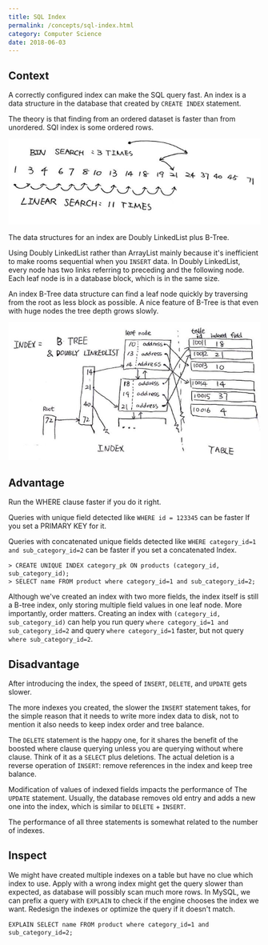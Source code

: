 ```yaml
---
title: SQL Index
permalink: /concepts/sql-index.html
category: Computer Science
date: 2018-06-03
---
```


## Context

A correctly configured index can make the SQL query fast. An index is a data structure in the database that created by `CREATE INDEX` statement. 

The theory is that finding from an ordered dataset is faster than from unordered. SQI index is some ordered rows.

![Ordered](/static/images/sql-index-ordered-is-fast.jpg)

The data structures for an index are Doubly LinkedList plus B-Tree. 

Using Doubly LinkedList rather than ArrayList mainly because it's inefficient to make rooms sequential when you `INSERT` data. In Doubly LinkedList, every node has two links referring to preceding and the following node.  Each leaf node is in a database block, which is in the same size.

An index B-Tree data structure can find a leaf node quickly by traversing from the root as less block as possible. A nice feature of B-Tree is that even with huge nodes the tree depth grows slowly.

![Ordered](/static/images/sql-index-data-structure.jpg)

## Advantage

Run the WHERE clause faster if you do it right.

Queries with unique field detected like `WHERE id = 123345` can be faster If you set a PRIMARY KEY for it. 

Queries with concatenated unique fields detected like `WHERE category_id=1 and sub_category_id=2` can be faster if you set a concatenated Index. 

```
> CREATE UNIQUE INDEX category_pk ON products (category_id, sub_category_id);
> SELECT name FROM product where category_id=1 and sub_category_id=2;
```

Although we've created an index with two more fields, the index itself is still a B-tree index, only storing multiple field values in one leaf node. More importantly, order matters. Creating an index with `(category_id, sub_category_id)` can help you run query `where category_id=1 and sub_category_id=2` and query `where category_id=1` faster, but not query `where sub_category_id=2`.

## Disadvantage

After introducing the index, the speed of `INSERT`, `DELETE`, and `UPDATE` gets slower.

The more indexes you created, the slower the `INSERT` statement takes, for the simple reason that it needs to write more index data to disk, not to mention it also needs to keep index order and tree balance.

The `DELETE` statement is the happy one, for it shares the benefit of the boosted where clause querying unless you are querying without where clause. Think of it as a `SELECT` plus deletions. The actual deletion is a reverse operation of `INSERT`: remove references in the index and keep tree balance.

Modification of values of indexed fields impacts the performance of The `UPDATE` statement. Usually, the database removes old entry and adds a new one into the index, which is similar to `DELETE` + `INSERT`.

The performance of all three statements is somewhat related to the number of indexes.

## Inspect

We might have created multiple indexes on a table but have no clue which index to use. Apply with a wrong index might get the query slower than expected, as database will possibly scan much more rows. In MySQL, we can prefix a query with `EXPLAIN` to check if the engine chooses the index we want. Redesign the indexes or optimize the query if it doesn't match.

```
EXPLAIN SELECT name FROM product where category_id=1 and sub_category_id=2;
```
